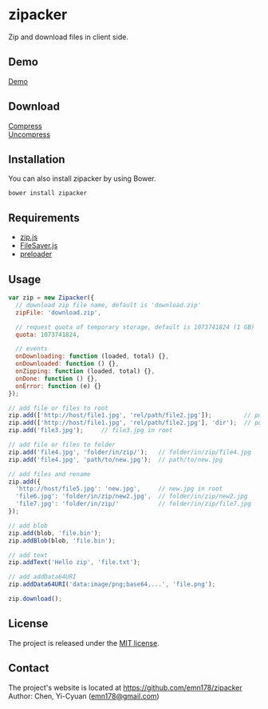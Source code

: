 # zipacker
Zip and download files in client side.

## Demo
[Demo](https://emn178.github.io/zipacker/samples/demo/)

## Download
[Compress](https://raw.github.com/emn178/zipacker/master/build/zipacker.min.js)  
[Uncompress](https://raw.github.com/emn178/zipacker/master/src/zipacker.js)

## Installation
You can also install zipacker by using Bower.
```
bower install zipacker
```

## Requirements
* [zip.js](https://gildas-lormeau.github.io/zip.js/index.html)  
* [FileSaver.js](https://github.com/eligrey/FileSaver.js)  
* [preloader](https://github.com/emn178/preloader)

## Usage
```JavaScript
var zip = new Zipacker({
  // download zip file name, default is 'download.zip'
  zipFile: 'download.zip',

  // request quota of temporary storage, default is 1073741824 (1 GB)
  quota: 1073741824,

  // events
  onDownloading: function (loaded, total) {},
  onDownloaded: function () {},
  onZipping: function (loaded, total) {},
  onDone: function () {},
  onError: function (e) {}
});

// add file or files to root
zip.add(['http://host/file1.jpg', 'rel/path/file2.jpg']);         // put in root 
zip.add(['http://host/file1.jpg', 'rel/path/file2.jpg'], 'dir');  // put in 'dir' folder
zip.add('file3.jpg');     // file3.jpg in root

// add file or files to folder
zip.add('file4.jpg', 'folder/in/zip/');   // folder/in/zip/file4.jpg
zip.add('file4.jpg', 'path/to/new.jpg');  // path/to/new.jpg

// add files and rename
zip.add({
  'http://host/file5.jpg': 'new.jpg',     // new.jpg in root
  'file6.jpg': 'folder/in/zip/new2.jpg',  // folder/in/zip/new2.jpg
  'file7.jpg': 'folder/in/zip/'           // folder/in/zip/file7.jpg
});

// add blob
zip.add(blob, 'file.bin');
zip.addBlob(blob, 'file.bin');

// add text
zip.addText('Hello zip', 'file.txt');

// add addData64URI
zip.addData64URI('data:image/png;base64,...', 'file.png');

zip.download();
```

## License
The project is released under the [MIT license](http://www.opensource.org/licenses/MIT).

## Contact
The project's website is located at https://github.com/emn178/zipacker  
Author: Chen, Yi-Cyuan (emn178@gmail.com)
